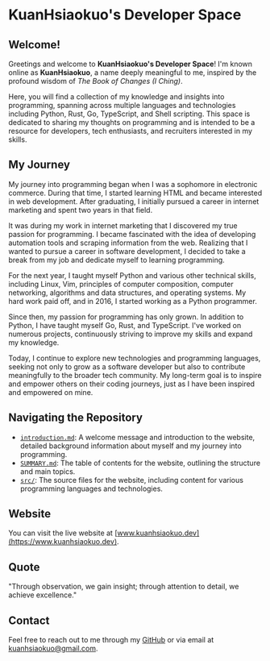 # KuanHsiaokuo's Developer Space

## Welcome!

Greetings and welcome to **KuanHsiaokuo's Developer Space**! I'm known online as **KuanHsiaokuo**, a name deeply
meaningful to me, inspired by the profound wisdom of _The Book of Changes (I Ching)_.

Here, you will find a collection of my knowledge and insights into programming, spanning across multiple languages and
technologies including Python, Rust, Go, TypeScript, and Shell scripting. This space is dedicated to sharing my thoughts
on programming and is intended to be a resource for developers, tech enthusiasts, and recruiters interested in my
skills.

## My Journey

My journey into programming began when I was a sophomore in electronic commerce. During that time, I started learning
HTML and became interested in web development. After graduating, I initially pursued a career in internet marketing and
spent two years in that field.

It was during my work in internet marketing that I discovered my true passion for programming. I became fascinated with
the idea of developing automation tools and scraping information from the web. Realizing that I wanted to pursue a
career in software development, I decided to take a break from my job and dedicate myself to learning programming.

For the next year, I taught myself Python and various other technical skills, including Linux, Vim, principles of
computer composition, computer networking, algorithms and data structures, and operating systems. My hard work paid off,
and in 2016, I started working as a Python programmer.

Since then, my passion for programming has only grown. In addition to Python, I have taught myself Go, Rust, and
TypeScript. I've worked on numerous projects, continuously striving to improve my skills and expand my knowledge.

Today, I continue to explore new technologies and programming languages, seeking not only to grow as a software
developer but also to contribute meaningfully to the broader tech community. My long-term goal is to inspire and empower
others on their coding journeys, just as I have been inspired and empowered on mine.

## Navigating the Repository

- [`introduction.md`](src/introduction.md): A welcome message and introduction to the website, detailed background
  information about myself and my journey into programming.
- [`SUMMARY.md`](src/SUMMARY.md): The table of contents for the website, outlining the structure and main topics.
- [`src/`](src/): The source files for the website, including content for various programming languages and
  technologies.

## Website

You can visit the live website at [www.kuanhsiaokuo.dev](https://www.kuanhsiaokuo.dev).

## Quote

"Through observation, we gain insight; through attention to detail, we achieve excellence."

## Contact

Feel free to reach out to me through my [GitHub](https://github.com/kuanhsiaokuo) or via email
at [kuanhsiaokuo@gmail.com](mailto:kuanhsiaokuo@gmail.com).
